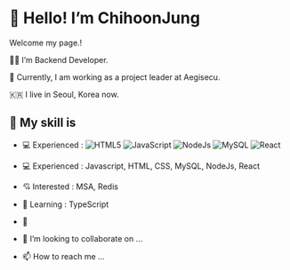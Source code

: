 # 👋 Hello! I’m ChihoonJung
<p>Welcome my page.!</p>
<p>👨‍💻 I’m Backend Developer.</p>
<p>🏢 Currently, I am working as a project leader at Aegisecu.</p>
<p>🇰🇷 I live in Seoul, Korea now.</p>

## 👀 My skill is
- <span>&#128187;</span> Experienced : 
![HTML5](https://img.shields.io/badge/-HTML5-lightgrey?style=flat&logo=html5&logoColor=white)
![JavaScript](https://img.shields.io/badge/-Javascript-yellow?style=flat&logo=JavaScript&color=yellow)
![NodeJs](https://img.shields.io/badge/-NodeJS-green?style=flat&logo=Node.js&logoColor=white)
![MySQL](https://img.shields.io/badge/-MySQL-blue?style=flat&logo=Mysql&logoColor=white)
![React](https://img.shields.io/badge/-React-lightblue?style=flat&logo=React&logoColor=white)


- <span>&#128187;</span> Experienced : Javascript, HTML, CSS, MySQL, NodeJs, React
- <span>&#128152;</span> Interested : MSA, Redis
- <span>&#128214;</span> Learning : TypeScript

- 🌱
- 💞️ I’m looking to collaborate on ...
- 📫 How to reach me ...

<!---
jch9537/jch9537 is a ✨ special ✨ repository because its `README.md` (this file) appears on your GitHub profile.
You can click the Preview link to take a look at your changes.
--->

